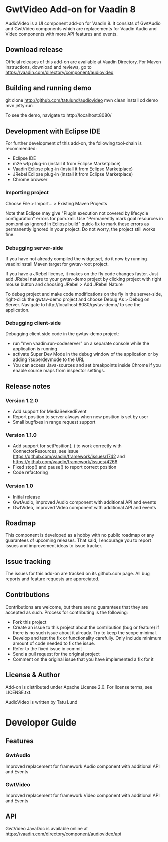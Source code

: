 # GwtVideo Add-on for Vaadin 8

AudioVideo is a UI component add-on for Vaadin 8. It consists of GwtAudio and GwtVideo components which are replacements
for Vaadin Audio and Video components with more API features and events.

## Download release

Official releases of this add-on are available at Vaadin Directory. For Maven instructions, download and reviews, go to https://vaadin.com/directory/component/audiovideo

## Building and running demo

git clone http://github.com/tatulund/audiovideo
mvn clean install
cd demo
mvn jetty:run

To see the demo, navigate to http://localhost:8080/

## Development with Eclipse IDE

For further development of this add-on, the following tool-chain is recommended:
- Eclipse IDE
- m2e wtp plug-in (install it from Eclipse Marketplace)
- Vaadin Eclipse plug-in (install it from Eclipse Marketplace)
- JRebel Eclipse plug-in (install it from Eclipse Marketplace)
- Chrome browser

### Importing project

Choose File > Import... > Existing Maven Projects

Note that Eclipse may give "Plugin execution not covered by lifecycle configuration" errors for pom.xml. Use "Permanently mark goal resources in pom.xml as ignored in Eclipse build" quick-fix to mark these errors as permanently ignored in your project. Do not worry, the project still works fine. 

### Debugging server-side

If you have not already compiled the widgetset, do it now by running vaadin:install Maven target for gwtav-root project.

If you have a JRebel license, it makes on the fly code changes faster. Just add JRebel nature to your gwtav-demo project by clicking project with right mouse button and choosing JRebel > Add JRebel Nature

To debug project and make code modifications on the fly in the server-side, right-click the gwtav-demo project and choose Debug As > Debug on Server. Navigate to http://localhost:8080/gwtav-demo/ to see the application.

### Debugging client-side

Debugging client side code in the gwtav-demo project:
  - run "mvn vaadin:run-codeserver" on a separate console while the application is running
  - activate Super Dev Mode in the debug window of the application or by adding ?superdevmode to the URL
  - You can access Java-sources and set breakpoints inside Chrome if you enable source maps from inspector settings.
 
## Release notes

### Version 1.2.0
- Add support for MediaSeekedEvent
- Report position to server always when new position is set by user
- Small bugfixes in range request support

### Version 1.1.0
- Add support for setPosition(..) to work correctly with ConnectorResources, see issue https://github.com/vaadin/framework/issues/1742 and https://github.com/vaadin/framework/issues/4266
- Fixed stop() and pause() to report correct position
- Code refactoring

### Version 1.0
- Initial release
- GwtAudio, improved Audio component with additional API and events
- GwtVideo, improved Video component with additional API and events

## Roadmap

This component is developed as a hobby with no public roadmap or any guarantees of upcoming releases. That said, I encourage you to report issues and improvement ideas to issue tracker.

## Issue tracking

The issues for this add-on are tracked on its github.com page. All bug reports and feature requests are appreciated. 

## Contributions

Contributions are welcome, but there are no guarantees that they are accepted as such. Process for contributing is the following:
- Fork this project
- Create an issue to this project about the contribution (bug or feature) if there is no such issue about it already. Try to keep the scope minimal.
- Develop and test the fix or functionality carefully. Only include minimum amount of code needed to fix the issue.
- Refer to the fixed issue in commit
- Send a pull request for the original project
- Comment on the original issue that you have implemented a fix for it

## License & Author

Add-on is distributed under Apache License 2.0. For license terms, see LICENSE.txt.

AudioVideo is written by Tatu Lund

# Developer Guide

## Features

### GwtAudio

Improved replacement for framework Audio component with additional API and Events

### GwtVideo

Improved replacement for framework Video component with additional API and Events

## API

GwtVideo JavaDoc is available online at https://vaadin.com/directory/component/audiovideo/api

